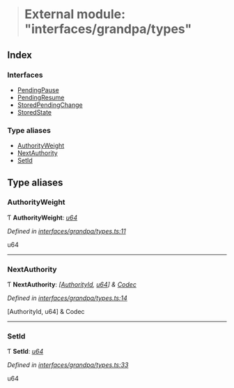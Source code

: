 > # External module: "interfaces/grandpa/types"

## Index

### Interfaces

* [PendingPause](../interfaces/_interfaces_grandpa_types_.pendingpause.md)
* [PendingResume](../interfaces/_interfaces_grandpa_types_.pendingresume.md)
* [StoredPendingChange](../interfaces/_interfaces_grandpa_types_.storedpendingchange.md)
* [StoredState](../interfaces/_interfaces_grandpa_types_.storedstate.md)

### Type aliases

* [AuthorityWeight](_interfaces_grandpa_types_.md#authorityweight)
* [NextAuthority](_interfaces_grandpa_types_.md#nextauthority)
* [SetId](_interfaces_grandpa_types_.md#setid)

## Type aliases

###  AuthorityWeight

Ƭ **AuthorityWeight**: *[u64](../interfaces/_interfaceregistry_.interfaceregistry.md#u64)*

*Defined in [interfaces/grandpa/types.ts:11](https://github.com/polkadot-js/api/blob/2dd7cc0/packages/types/src/interfaces/grandpa/types.ts#L11)*

u64

___

###  NextAuthority

Ƭ **NextAuthority**: *[[AuthorityId](_interfaces_consensus_types_.md#authorityid), [u64](../interfaces/_interfaceregistry_.interfaceregistry.md#u64)] & [Codec](../interfaces/_types_.codec.md)*

*Defined in [interfaces/grandpa/types.ts:14](https://github.com/polkadot-js/api/blob/2dd7cc0/packages/types/src/interfaces/grandpa/types.ts#L14)*

[AuthorityId, u64] & Codec

___

###  SetId

Ƭ **SetId**: *[u64](../interfaces/_interfaceregistry_.interfaceregistry.md#u64)*

*Defined in [interfaces/grandpa/types.ts:33](https://github.com/polkadot-js/api/blob/2dd7cc0/packages/types/src/interfaces/grandpa/types.ts#L33)*

u64